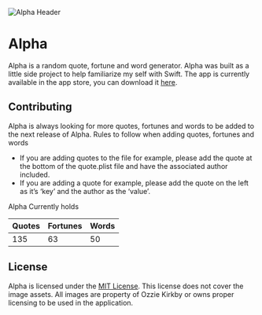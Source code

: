 ![Alpha Header](http://i.imgur.com/5ftUYKA.jpg)

Alpha
============

Alpha is a random quote, fortune and word generator. Alpha was built as a little side project to help familiarize my self with Swift. The app is currently available in the app store, you can download it [here](https://itunes.apple.com/us/app/alpha-random-quotes-fortunes/id906520811).

## Contributing

Alpha is always looking for more quotes, fortunes and words to be added to the next release of Alpha. Rules to follow when adding quotes, fortunes and words

- If you are adding quotes to the file for example, please add the quote at the bottom of the quote.plist file and have the associated author included.
- If you are adding a quote for example, please add the quote on the left as it’s ‘key’ and the author as the ‘value’.

Alpha Currently holds

| Quotes  | Fortunes | Words |
| ------------- | ------------- | ------------- |
| 135  | 63  | 50 |

## License

Alpha is licensed under the [MIT License](https://github.com/kirkbyo/Alpha/blob/master/LICENSE.md). This license does not cover the image assets. All images are property of Ozzie Kirkby or owns proper licensing to be used in the application. 
